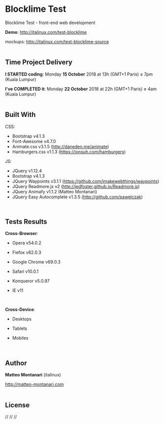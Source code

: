 # Blocklime Test
Blocklime Test - front-end web development

**Demo**: <a href="http://italinux.com/test-blocklime" target="_blank">http://italinux.com/test-blocklime</a>

mockups: <a href="http://italinux.com/test-blocklime-source" target="_blank">http://italinux.com/test-blocklime-source</a>
<br />
<br />

## Time Project Delivery
**I STARTED coding**:    Monday **15 October** 2018 at 13h (GMT+1 Paris) **=** 7pm (Kuala Lumpur)

**I've COMPLETED it**:  Monday **22 October** 2018 at 22h (GMT+1 Paris) **=** 4am (Kuala Lumpur)
<br />
<br />

## Built With

CSS:
  * Bootstrap v4.1.3
  * Font-Awesome v4.7.0
  * Animate.css v3.1.5 (http://daneden.me/animate)
  * Hamburgers.css v1.1.3 (https://jonsuh.com/hamburgers)

JS:
  * JQuery v1.12.4
  * Bootstrap v4.1.3
  * JQuery Waypoints v3.1.1 (https://github.com/imakewebthings/waypoints)
  * JQuery Readmore.js v2 (http://jedfoster.github.io/Readmore.js)
  * JQuery Animafy v1.1.2 (Matteo Montanari)
  * JQuery Easy Autocomplete v1.3.5 (http://github.com/pawelczak)
<br />

## Tests Results

**Cross-Browser**:

  * Opera v54.0.2
    
  * Fiefox v62.0.3
    
  * Google Chrome v69.0.3 
  
  * Safari v10.0.1
    
  * Konqueror v5.0.97

  * IE v11
<br />
 
**Cross-Device**:

   * Desktops
    
   * Tablets
    
   * Mobiles
<br />

## Author

**Matteo Montanari** (italinux)

  http://matteo-montanari.com
<br />
<br />

## License

// // //
